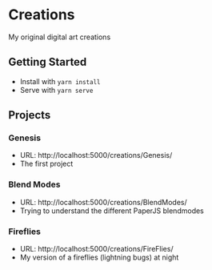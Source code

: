 # Creations
My original digital art creations

## Getting Started
* Install with `yarn install`
* Serve with `yarn serve`

## Projects
### Genesis
* URL: http://localhost:5000/creations/Genesis/
* The first project

### Blend Modes
* URL: http://localhost:5000/creations/BlendModes/
* Trying to understand the different PaperJS blendmodes

### Fireflies
* URL: http://localhost:5000/creations/FireFlies/
* My version of a fireflies (lightning bugs) at night

